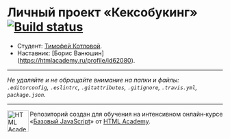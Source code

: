 ﻿# Личный проект «Кексобукинг» [![Build status][travis-image]][travis-url]

* Студент: [Тимофей Котловой](https://up.htmlacademy.ru/javascript/11/user/285057).
* Наставник: [Борис Ванюшин]
(https://htmlacademy.ru/profile/id62080).

---

_Не удаляйте и не обращайте внимание на папки и файлы:_<br>
_`.editorconfig`, `.eslintrc`, `.gitattributes`, `.gitignore`, `.travis.yml`, `package.json`._

---

<a href="https://htmlacademy.ru/intensive/javascript"><img align="left" width="50" height="50" title="HTML Academy" src="https://up.htmlacademy.ru/static/img/intensive/javascript/logo-for-github.svg"></a>

Репозиторий создан для обучения на интенсивном онлайн‑курсе «[Базовый JavaScript](https://htmlacademy.ru/intensive/javascript)» от [HTML Academy](https://htmlacademy.ru).

[travis-image]: https://travis-ci.org/htmlacademy-javascript/285057-keksobooking.svg?branch=master
[travis-url]: https://travis-ci.org/htmlacademy-javascript/285057-keksobooking
